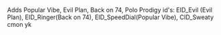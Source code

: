 Adds Popular Vibe, Evil Plan, Back on 74, Polo Prodigy
id's: EID_Evil (Evil Plan), EID_Ringer(Back on 74), EID_SpeedDial(Popular Vibe), CID_Sweaty cmon yk